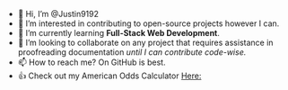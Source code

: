 - 👋 Hi, I’m @Justin9192
- 👀 I’m interested in contributing to open-source projects however I can.
- 🌱 I’m currently learning **Full-Stack Web Development**.
- 💞️ I’m looking to collaborate on any project that requires assistance in proofreading documentation *until I can contribute code-wise.*
- 📫 How to reach me? On GitHub is best.
- 👍 Check out my American Odds Calculator [Here:](https://americanoddscalc.w3spaces.com/)

<!---
Justin9192/Justin9192 is a ✨ special ✨ repository because its `README.md` (this file) appears on your GitHub profile.
You can click the Preview link to take a look at your changes.
--->
